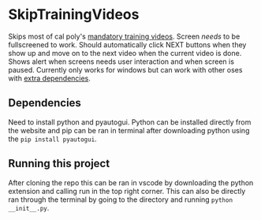 # SkipTrainingVideos
Skips most of cal poly's [mandatory training videos](https://calpolystudents-ca.safecolleges.com/training/assignments). Screen *needs* to be fullscreened to work. Should automatically click NEXT buttons when they show up and move on to the next video when the current video is done. Shows alert when screens needs user interaction and when screen is paused. Currently only works for windows but can work with other oses with [extra dependencies](https://pyautogui.readthedocs.io/en/latest/install.html#linux).

## Dependencies 
Need to install python and pyautogui. Python can be installed directly from the website and pip can be ran in terminal after downloading python using the `pip install pyautogui`.

## Running this project
After cloning the repo this can be ran in vscode by downloading the python extension and calling run in the top right corner. This can also be directly ran through the terminal by going to the directory and running `python __init__.py`.